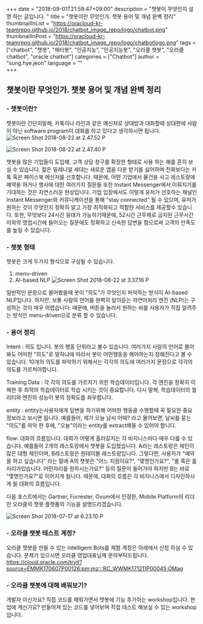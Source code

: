 +++
date = "2018-09-01T21:59:47+09:00"
description = "챗봇이 무엇인지 설명 하는 글입니다. "
title = "챗봇이란 무엇인가. 챗봇 용어 및 개념 완벽 정리"
thumbnailInList = "https://oracloud-kr-teamrepo.github.io/2018/chatbot_image_repo/logo/chatbot.png"
thumbnailInPost = "https://oracloud-kr-teamrepo.github.io/2018/chatbot_image_repo/logo/chatbotlogo.png"
tags = ["chatbot", "챗봇", "채터봇", "인공지능", "인공지능봇", "오라클 챗봇", "오라클 chatbot", "oracle chatbot"]
categories = ["Chatbot"]
author = "sung.hye.jeon"
language = ""  
+++

## 챗봇이란 무엇인가. 챗봇 용어 및 개념 완벽 정리 


### - 챗봇이란? 
챗봇이란 간단히말해, 카톡이나 라인과 같은 메신저로 상대방과 대화할때 상대편에 사람이 아닌 software program이 대화를 하고 있다고 생각하시면 됩니다. 
![Screen Shot 2018-08-22 at 2.47.52 P](https://oracloud-kr-teamrepo.github.io/2018/chatbot_image_repo/15349031844600/Screen%20Shot%202018-08-22%20at%202.47.52%20PM.png)

![Screen Shot 2018-08-22 at 2.47.40 P](https://oracloud-kr-teamrepo.github.io/2018/chatbot_image_repo/15349031844600/Screen%20Shot%202018-08-22%20at%202.47.40%20PM.png)

챗봇을 많은 기업들이 도입해, 고객 상담 창구를 확장한 형태로 사용 하는 예를 흔히 보실 수 있습니다. 젊은 밀레니얼 세대는 새로운 앱을 다운 받기를 싫어하며 전화보다는 카톡 혹은 페이스북 메신저를 선호합니다. 때문에, 어떤 기업에서 물건을 사고 레스토랑에 예약을 하거나 행사에 대한 여러가지 질문들 또한 Instant Messenger에서 이뤄지기를 기대하는 것은 자연스러운 현상입니다. 기업 입장에서도 이렇게 유저가 선호하는 채널인 Instant Messenger와 커뮤니케이션을 통해 "stay connected" 될 수 있으며, 유저가 원하는 것이 무엇인지 정확히 알고 가장 최적화되고 적합한 서비스를 제공할수 있습니다. 또한, 무엇보다 24시간 응대가 가능하기때문에, 52시간 근무제로 금지된 근무시간 이외의 영업시간에 들어오는 질문에도 정확하고 신속한 답변을 함으로써 고객의 만족도를 높일 수 있습니다. 

### - 챗봇 형태  
챗봇은 크게 두가지 형식으로 구성될 수 있습니다. 

1. menu-driven
2. AI-based NLP
![Screen Shot 2018-08-22 at 3.37.16 P](https://oracloud-kr-teamrepo.github.io/2018/chatbot_image_repo/15349031844600/Screen%20Shot%202018-08-22%20at%203.37.16%20PM.png)

일반적인 문장으로 물어봤을때 봇이 "의도"가 무엇인지 파악하는 방식이 AI-based NLP입니다. 하지만, 보통 사람의 언어를 완벽히 알아듣는 자연어처리 엔진 (NLP)는 구성하는 것이 매우 어렵습니다. 때문에, 버튼을 눌러서 원하는 바를 사용자가 직접 알려주는 방식인 menu-driven으로 분류 할 수 있습니다.

### - 용어 정리 
Intent : 의도 입니다. 봇의 행동 단위라고 볼수 있습니다. 여러가지 사람의 언어로 물어봐도 어떠한 "의도"로 말하냐에 따라서 봇이 어떤행동을 해야하는지 정해진다고 볼 수 있습니다. 10개의 의도를 파악하기 위해서는 각각의 의도에 여러가지 문장으로 각각의 의도를 가르쳐야합니다.

Training Data : 각 각의 의도를 가르치기 위한 학습데이터입니다. 각 엔진을 정확히 이해한 후 최적의 학습데이터로 학습 시키는 것이 중요합니다. 다시 말해, 학습데이터의 퀄리티와 엔진의 성능이 봇의 정확도를 좌우합니다. 
 
entity : entity는사용자에게 답변을 하기위해 어떠한 행동을 수행할때 꼭 필요한 중요 정보라고 보시면 됩니다. 예를들어, 제가 오늘 날씨 어때? 라고 물어보면, 날씨를 묻는 "의도"를 파악 한 후에, "오늘"이라는 entity를 extract해올 수 있어야 합니다. 

flow: 대화의 흐름입니다. 대화가 어떻게 흘러갈지는 각 비지니스마다 매우 다를 수 있습니다. 예를들어 2개의 레스토랑에서 챗봇을 도입했습니다. A라는 레스토랑은 체인이 많은 대형 체인이며, B레스토랑은 원테이블 레스토랑입니다. 그렇다면, 사용자가 "예약을 하고 싶습니다" 라는 말에 A의 챗봇은 "어느 지점이요?", "몇명인가요?", "룸 혹은 홀 자리가있습니다. 어떤자리를 원하시는가요?" 등의 질문이 들어가야 하지만 B는 바로 "몇명인가요?"로 이어지게 됩니다. 때문에, 대화의 흐름은 각 비지니스에서 디자인하시게 될 대화의 흐름입니다. 


다음 포스트에서는 Gartner, Forrester, Ovum에서 인정한, Mobile Platform의 리더인 오라클의 챗봇 플랫폼의 기능을 설명드리겠습니다. 

![Screen Shot 2018-07-17 at 6.23.10 P](https://oracloud-kr-teamrepo.github.io/2018/chatbot_image_repo/15349031844600/Screen%20Shot%202018-07-17%20at%206.23.10%20PM.png)


### - 오라클 챗봇 테스트 계정? 
오라클 챗봇을 만들 수 있는 Intelligent Bots를 체험 계정은 아래에서 신청 하실 수 있습니다. 문제가 있으시면 오라클 영업대표님께 문의부탁드립니다. 
https://cloud.oracle.com/tryit?source=EMMK170607P00126:pm:mz:::RC_WWMK171211P00045:OMag

### - 오라클 챗봇에 대해 배워보기? 
개발자 이신가요? 직접 코드를 채워가면서 챗봇에 기능 추가하는 workshop입니다. 
현업에 계신가요? 만들어져 있는 코드를 넣어보며 직접 테스트 해보실 수 있는 workshop입니다. 


